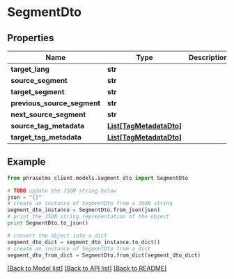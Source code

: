 # SegmentDto

## Properties

| Name                        | Type                                          | Description | Notes      |
| --------------------------- | --------------------------------------------- | ----------- | ---------- |
| **target_lang**             | **str**                                       |             |
| **source_segment**          | **str**                                       |             |
| **target_segment**          | **str**                                       |             |
| **previous_source_segment** | **str**                                       |             | [optional] |
| **next_source_segment**     | **str**                                       |             | [optional] |
| **source_tag_metadata**     | [**List[TagMetadataDto]**](TagMetadataDto.md) |             | [optional] |
| **target_tag_metadata**     | [**List[TagMetadataDto]**](TagMetadataDto.md) |             | [optional] |

## Example

```python
from phrasetms_client.models.segment_dto import SegmentDto

# TODO update the JSON string below
json = "{}"
# create an instance of SegmentDto from a JSON string
segment_dto_instance = SegmentDto.from_json(json)
# print the JSON string representation of the object
print SegmentDto.to_json()

# convert the object into a dict
segment_dto_dict = segment_dto_instance.to_dict()
# create an instance of SegmentDto from a dict
segment_dto_from_dict = SegmentDto.from_dict(segment_dto_dict)
```

[[Back to Model list]](../README.md#documentation-for-models) [[Back to API list]](../README.md#documentation-for-api-endpoints) [[Back to README]](../README.md)

